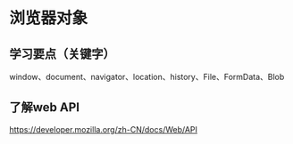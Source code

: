 # 浏览器对象

## 学习要点（关键字）
window、document、navigator、location、history、File、FormData、Blob

## 了解web API
https://developer.mozilla.org/zh-CN/docs/Web/API